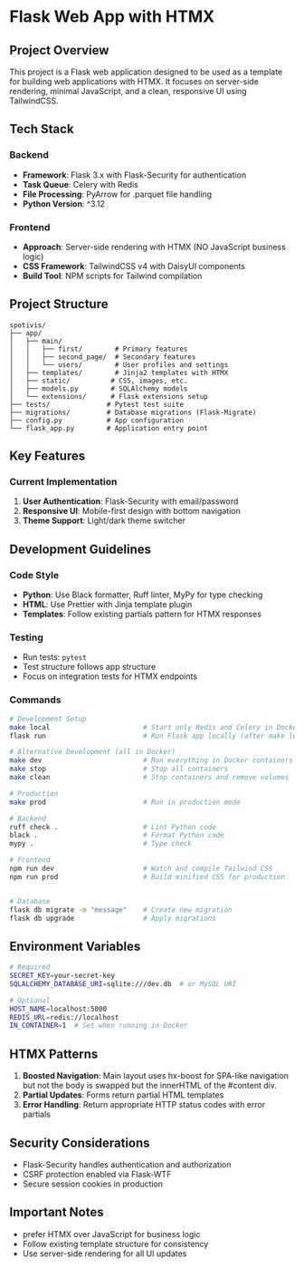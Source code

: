 # Flask Web App with HTMX

## Project Overview

This project is a Flask web application designed to be used as a template for building web applications with HTMX. It focuses on server-side rendering, minimal JavaScript, and a clean, responsive UI using TailwindCSS.

## Tech Stack

### Backend

- **Framework**: Flask 3.x with Flask-Security for authentication
- **Task Queue**: Celery with Redis
- **File Processing**: PyArrow for .parquet file handling
- **Python Version**: ^3.12

### Frontend

- **Approach**: Server-side rendering with HTMX (NO JavaScript business logic)
- **CSS Framework**: TailwindCSS v4 with DaisyUI components
- **Build Tool**: NPM scripts for Tailwind compilation

## Project Structure

```
spotivis/
├── app/
│   ├── main/
│   │   ├── first/        # Primary features
│   │   ├── second_page/  # Secondary features
│   │   └── users/        # User profiles and settings
│   ├── templates/        # Jinja2 templates with HTMX
│   ├── static/          # CSS, images, etc.
│   ├── models.py        # SQLAlchemy models
│   └── extensions/      # Flask extensions setup
├── tests/              # Pytest test suite
├── migrations/         # Database migrations (Flask-Migrate)
├── config.py           # App configuration
└── flask_app.py        # Application entry point
```

## Key Features

### Current Implementation

1. **User Authentication**: Flask-Security with email/password
2. **Responsive UI**: Mobile-first design with bottom navigation
3. **Theme Support**: Light/dark theme switcher

## Development Guidelines

### Code Style

- **Python**: Use Black formatter, Ruff linter, MyPy for type checking
- **HTML**: Use Prettier with Jinja template plugin
- **Templates**: Follow existing partials pattern for HTMX responses

### Testing

- Run tests: `pytest`
- Test structure follows app structure
- Focus on integration tests for HTMX endpoints

### Commands

```bash
# Development Setup
make local                       # Start only Redis and Celery in Docker
flask run                        # Run Flask app locally (after make local)

# Alternative Development (all in Docker)
make dev                         # Run everything in Docker containers
make stop                        # Stop all containers
make clean                       # Stop containers and remove volumes

# Production
make prod                        # Run in production mode

# Backend
ruff check .                     # Lint Python code
black .                          # Format Python code
mypy .                           # Type check

# Frontend
npm run dev                      # Watch and compile Tailwind CSS
npm run prod                     # Build minified CSS for production


# Database
flask db migrate -m "message"    # Create new migration
flask db upgrade                 # Apply migrations
```

## Environment Variables

```bash
# Required
SECRET_KEY=your-secret-key
SQLALCHEMY_DATABASE_URI=sqlite:///dev.db  # or MySQL URI

# Optional
HOST_NAME=localhost:5000
REDIS_URL=redis://localhost
IN_CONTAINER=1  # Set when running in Docker
```

## HTMX Patterns

1. **Boosted Navigation**: Main layout uses hx-boost for SPA-like navigation but not the body is swapped but the innerHTML of the #content div.
2. **Partial Updates**: Forms return partial HTML templates
3. **Error Handling**: Return appropriate HTTP status codes with error partials

## Security Considerations

- Flask-Security handles authentication and authorization
- CSRF protection enabled via Flask-WTF
- Secure session cookies in production

## Important Notes

- prefer HTMX over JavaScript for business logic
- Follow existing template structure for consistency
- Use server-side rendering for all UI updates
